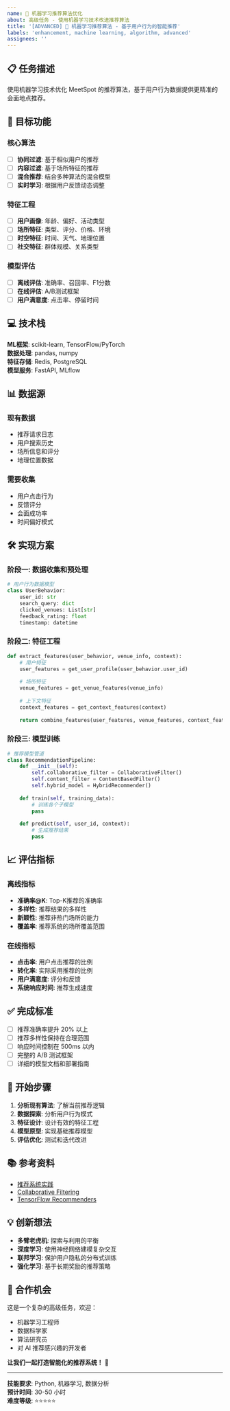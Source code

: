 ```yaml
---
name: 🤖 机器学习推荐算法优化
about: 高级任务 - 使用机器学习技术改进推荐算法
title: '[ADVANCED] 🤖 机器学习推荐算法 - 基于用户行为的智能推荐'
labels: 'enhancement, machine learning, algorithm, advanced'
assignees: ''
---
```


## 📋 任务描述

使用机器学习技术优化 MeetSpot 的推荐算法，基于用户行为数据提供更精准的会面地点推荐。

## 🎯 目标功能

### 核心算法
- [ ] **协同过滤**: 基于相似用户的推荐
- [ ] **内容过滤**: 基于场所特征的推荐  
- [ ] **混合推荐**: 结合多种算法的混合模型
- [ ] **实时学习**: 根据用户反馈动态调整

### 特征工程
- [ ] **用户画像**: 年龄、偏好、活动类型
- [ ] **场所特征**: 类型、评分、价格、环境
- [ ] **时空特征**: 时间、天气、地理位置
- [ ] **社交特征**: 群体规模、关系类型

### 模型评估
- [ ] **离线评估**: 准确率、召回率、F1分数
- [ ] **在线评估**: A/B测试框架
- [ ] **用户满意度**: 点击率、停留时间

## 💻 技术栈

**ML框架**: scikit-learn, TensorFlow/PyTorch  
**数据处理**: pandas, numpy  
**特征存储**: Redis, PostgreSQL  
**模型服务**: FastAPI, MLflow

## 📊 数据源

### 现有数据
- 推荐请求日志
- 用户搜索历史  
- 场所信息和评分
- 地理位置数据

### 需要收集
- 用户点击行为
- 反馈评分
- 会面成功率
- 时间偏好模式

## 🛠️ 实现方案

### 阶段一: 数据收集和预处理
```python
# 用户行为数据模型
class UserBehavior:
    user_id: str
    search_query: dict
    clicked_venues: List[str]
    feedback_rating: float
    timestamp: datetime
```

### 阶段二: 特征工程
```python
def extract_features(user_behavior, venue_info, context):
    # 用户特征
    user_features = get_user_profile(user_behavior.user_id)
    
    # 场所特征
    venue_features = get_venue_features(venue_info)
    
    # 上下文特征
    context_features = get_context_features(context)
    
    return combine_features(user_features, venue_features, context_features)
```

### 阶段三: 模型训练
```python
# 推荐模型管道
class RecommendationPipeline:
    def __init__(self):
        self.collaborative_filter = CollaborativeFilter()
        self.content_filter = ContentBasedFilter()
        self.hybrid_model = HybridRecommender()
    
    def train(self, training_data):
        # 训练各个子模型
        pass
    
    def predict(self, user_id, context):
        # 生成推荐结果
        pass
```

## 📈 评估指标

### 离线指标
- **准确率@K**: Top-K推荐的准确率
- **多样性**: 推荐结果的多样性
- **新颖性**: 推荐非热门场所的能力
- **覆盖率**: 推荐系统的场所覆盖范围

### 在线指标  
- **点击率**: 用户点击推荐的比例
- **转化率**: 实际采用推荐的比例
- **用户满意度**: 评分和反馈
- **系统响应时间**: 推荐生成速度

## ✅ 完成标准

- [ ] 推荐准确率提升 20% 以上
- [ ] 推荐多样性保持在合理范围
- [ ] 响应时间控制在 500ms 以内
- [ ] 完整的 A/B 测试框架
- [ ] 详细的模型文档和部署指南

## 🚀 开始步骤

1. **分析现有算法**: 了解当前推荐逻辑
2. **数据探索**: 分析用户行为模式
3. **特征设计**: 设计有效的特征工程
4. **模型原型**: 实现基础推荐模型
5. **评估优化**: 测试和迭代改进

## 📚 参考资料

- [推荐系统实践](https://book.douban.com/subject/10769749/)
- [Collaborative Filtering](https://developers.google.com/machine-learning/recommendation)
- [TensorFlow Recommenders](https://www.tensorflow.org/recommenders)

## 💡 创新想法

- **多臂老虎机**: 探索与利用的平衡
- **深度学习**: 使用神经网络建模复杂交互
- **联邦学习**: 保护用户隐私的分布式训练
- **强化学习**: 基于长期奖励的推荐策略

## 🤝 合作机会

这是一个复杂的高级任务，欢迎：
- 机器学习工程师
- 数据科学家  
- 算法研究员
- 对 AI 推荐感兴趣的开发者

**让我们一起打造智能化的推荐系统！** 🚀

---
**技能要求**: Python, 机器学习, 数据分析  
**预计时间**: 30-50 小时  
**难度等级**: ⭐⭐⭐⭐⭐
